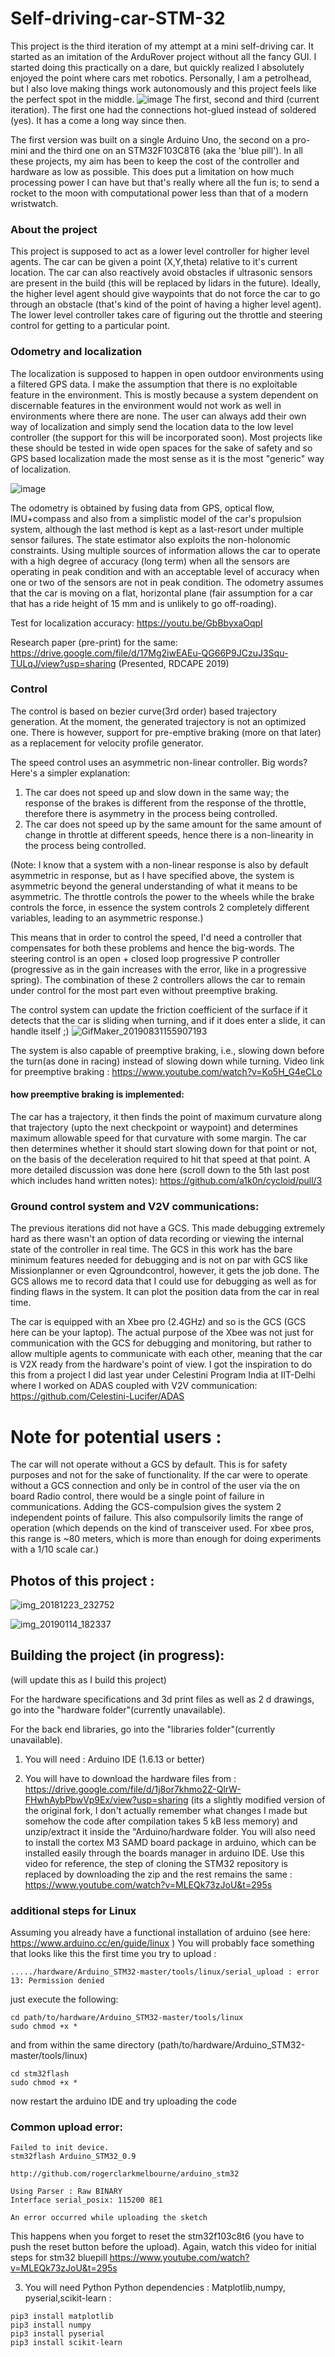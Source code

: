 # Self-driving-car-STM-32
This project is the third iteration of my attempt at a mini self-driving car. It started as an imitation of the ArduRover project without all the fancy GUI. I started doing this practically on a dare, but quickly realized I absolutely enjoyed the point where cars met robotics. Personally, I am a petrolhead, but I also love making things work autonomously and this project feels like the perfect spot in the middle.
![image](https://user-images.githubusercontent.com/24889667/64060910-eec52d80-cbf0-11e9-99f2-20f1574e10d9.png)
The first, second and third (current iteration). The first one had the connections hot-glued instead of soldered (yes). It has a come a long way since then.

The first version was built on a single Arduino Uno, the second on a pro-mini and the third one on an STM32F103C8T6 (aka the 'blue pill'). In all these projects, my aim has been to keep the cost of the controller and hardware as low as possible. This does put a limitation on how much processing power I can have but that's really where all the fun is; to send a rocket to the moon with computational power less than that of a modern wristwatch.

### About the project
This project is supposed to act as a lower level controller for higher level agents. The car can be given a point (X,Y,theta) relative to it's current location. The car can also reactively avoid obstacles if ultrasonic sensors are present in the build (this will be replaced by lidars in the future). Ideally, the higher level agent should give waypoints that do not force the car to go through an obstacle (that's kind of the point of having a higher level agent). The lower level controller takes care of figuring out the throttle and steering control for getting to a particular point.

### Odometry and localization
The localization is supposed to happen in open outdoor environments using a filtered GPS data. I make the assumption that there is no exploitable feature in the environment. This is mostly because a system dependent on discernable features in the environment would not work as well in environments where there are none. The user can always add their own way of localization and simply send the location data to the low level controller (the support for this will be incorporated soon). Most projects like these should be tested in wide open spaces for the sake of safety and so GPS based localization made the most sense as it is the most "generic" way of localization.

![image](https://user-images.githubusercontent.com/24889667/64061985-13280680-cbff-11e9-98cb-fa1b4d33b29a.png)

The odometry is obtained by fusing data from GPS, optical flow, IMU+compass and also from a simplistic model of the car's propulsion system, although the last method is kept as a last-resort under multiple sensor failures. The state estimator also exploits the non-holonomic constraints. Using multiple sources of information allows the car to operate with a high degree of accuracy (long term) when all the sensors are operating in peak condition and with an acceptable level of accuracy when one or two of the sensors are not in peak condition. The odometry assumes that the car is moving on a flat, horizontal plane (fair assumption for a car that has a ride height of 15 mm and is unlikely to go off-roading).

Test for localization accuracy: https://youtu.be/GbBbyxaOqpI

Research paper (pre-print) for the same: https://drive.google.com/file/d/17Mg2iwEAEu-QG66P9JCzuJ3Squ-TULqJ/view?usp=sharing (Presented, RDCAPE 2019)


### Control
The control is based on bezier curve(3rd order) based trajectory generation. At the moment, the generated trajectory is not an optimized one. There is however, support for pre-emptive braking (more on that later) as a replacement for velocity profile generator.

The speed control uses an asymmetric non-linear controller. Big words? Here's a simpler explanation:
1) The car does not speed up and slow down in the same way; the response of the brakes is different from the response of the throttle, therefore there is asymmetry in the process being controlled.
2) The car does not speed up by the same amount for the same amount of change in throttle at different speeds, hence there is a non-linearity in the process being controlled.

(Note: I know that a system with a non-linear response is also by default asymmetric in response, but as I have specified above, the system is asymmetric beyond the general understanding of what it means to be asymmetric. The throttle controls the power to the wheels while the brake controls the force, in essence the system controls 2 completely different variables, leading to an asymmetric response.)

This means that in order to control the speed, I'd need a controller that compensates for both these problems and hence the big-words.
The steering control is an open + closed loop progressive P controller (progressive as in the gain increases with the error, like in a progressive spring). The combination of these 2 controllers allows the car to remain under control for the most part even without preemptive braking.

The control system can update the friction coefficient of the surface if it detects that the car is sliding when turning, and if it does enter a slide, it can handle itself ;)
![GifMaker_20190831155907193](https://user-images.githubusercontent.com/24889667/64062747-533fb700-cc08-11e9-962e-d4252096618a.gif)

The system is also capable of preemptive braking, i.e., slowing down before the turn(as done in racing) instead of slowing down while turning.
Video link for preemptive braking :  https://www.youtube.com/watch?v=Ko5H_G4eCLo 
#### how preemptive braking is implemented: 
The car has a trajectory, it then finds the point of maximum curvature along that trajectory (upto the next checkpoint or waypoint) and determines maximum allowable speed for that curvature with some margin. The car then determines whether it should start slowing down for that point or not, on the basis of the deceleration required to hit that speed at that point. A more detailed discussion was done here (scroll down to the 5th last post which includes hand written notes): https://github.com/a1k0n/cycloid/pull/3


### Ground control system and V2V communications:
The previous iterations did not have a GCS. This made debugging extremely hard as there wasn't an option of data recording or viewing the internal state of the controller in real time. The GCS in this work has the bare minimum features needed for debugging and is not on par with GCS like Missionplanner or even Qgroundcontrol, however, it gets the job done. The GCS allows me to record data that I could use for debugging as well as for finding flaws in the system. It can plot the position data from the car in real time.

The car is equipped with an Xbee pro (2.4GHz) and so is the GCS (GCS here can be your laptop). The actual purpose of the Xbee was not just for communication with the GCS for debugging and monitoring, but rather to allow multiple agents to communicate with each other, meaning that the car is V2X ready from the hardware's point of view. I got the inspiration to do this from a project I did last year under Celestini Program India at IIT-Delhi where I worked on ADAS coupled with V2V communication: https://github.com/Celestini-Lucifer/ADAS

# Note for potential users : 
The car will not operate without a GCS by default. This is for safety purposes and not for the sake of functionality. If the car were to operate without a GCS connection and only be in control of the user via the on board Radio control, there would be a single point of failure in communications. Adding the GCS-compulsion gives the system 2 independent points of failure. This also compulsorily limits the range of operation (which depends on the kind of transceiver used. For xbee pros, this range is ~80 meters, which is more than enough for doing experiments with a 1/10 scale car.)


## Photos of this project : 
![img_20181223_232752](https://user-images.githubusercontent.com/24889667/51115201-90983580-182d-11e9-9a05-9175e0551990.jpg)

![img_20190114_182337](https://user-images.githubusercontent.com/24889667/51115209-968e1680-182d-11e9-9db0-57a545443a52.jpg)


## Building the project (in progress): 

(will update this as I build this project)

For the hardware specifications and 3d print files as well as 2 d drawings, go into the "hardware folder"(currently unavailable). 

For the back end libraries, go into the "libraries folder"(currently unavailable).

1) You will need : Arduino IDE (1.6.13 or better)

2) You will have to download the hardware files from : https://drive.google.com/file/d/1j8or7khmo2Z-QlrW-FHwhAybPbwVp9Ex/view?usp=sharing (its a slightly modified version of the original fork, I don't actually remember what changes I made but somehow the code after compilation takes 5 kB less memory) and unzip/extract it inside the "Arduino/hardware folder. You will also need to install the cortex M3 SAMD board package in arduino, which can be installed easily through the boards manager in arduino IDE. Use this video for reference, the step of cloning the STM32 repository is replaced by downloading the zip and the rest remains the same : https://www.youtube.com/watch?v=MLEQk73zJoU&t=295s

### additional steps for Linux
Assuming you already have a functional installation of arduino (see here: https://www.arduino.cc/en/guide/linux )
You will probably face something that looks like this the first time you try to upload :
```
...../hardware/Arduino_STM32-master/tools/linux/serial_upload : error 13: Permission denied
```
just execute the following:
```
cd path/to/hardware/Arduino_STM32-master/tools/linux
sudo chmod +x *
```
and from within the same directory (path/to/hardware/Arduino_STM32-master/tools/linux)
```
cd stm32flash
sudo chmod +x *
```
now restart the arduino IDE and try uploading the code

### Common upload error:
```
Failed to init device.
stm32flash Arduino_STM32_0.9

http://github.com/rogerclarkmelbourne/arduino_stm32

Using Parser : Raw BINARY
Interface serial_posix: 115200 8E1

An error occurred while uploading the sketch
```
This happens when you forget to reset the stm32f103c8t6 (you have to push the reset button before the upload).
Again, watch this video for initial steps for stm32 bluepill https://www.youtube.com/watch?v=MLEQk73zJoU&t=295s

3) You will need Python
Python dependencies : 
Matplotlib,numpy, pyserial,scikit-learn :
```
pip3 install matplotlib
pip3 install numpy 
pip3 install pyserial
pip3 install scikit-learn
```
